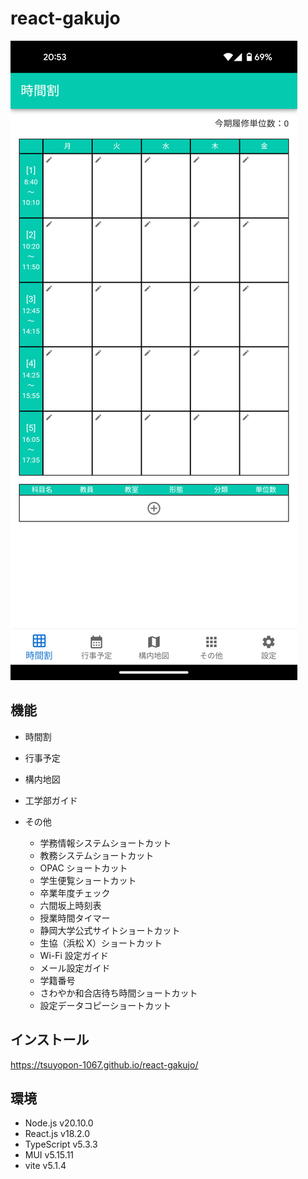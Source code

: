 # react-gakujo

![アプリ画面](./docs/img/app.jpg)

## 機能

-   時間割
-   行事予定
-   構内地図
-   工学部ガイド
-   その他

    -   学務情報システムショートカット
    -   教務システムショートカット
    -   OPAC ショートカット
    -   学生便覧ショートカット
    -   卒業年度チェック
    -   六間坂上時刻表
    -   授業時間タイマー
    -   静岡大学公式サイトショートカット
    -   生協（浜松 X）ショートカット
    -   Wi-Fi 設定ガイド
    -   メール設定ガイド
    -   学籍番号
    -   さわやか和合店待ち時間ショートカット
    -   設定データコピーショートカット

## インストール

https://tsuyopon-1067.github.io/react-gakujo/

## 環境

-   Node.js v20.10.0
-   React.js v18.2.0
-   TypeScript v5.3.3
-   MUI v5.15.11
-   vite v5.1.4
